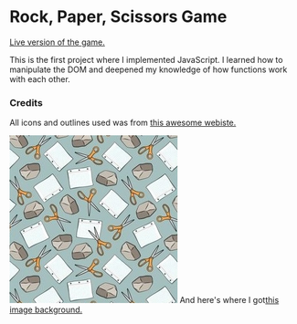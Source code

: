 # Rock, Paper, Scissors Game

<a href="https://aaronsww.github.io/rpsGame/">Live version of the game.</a>

This is the first project where I implemented JavaScript. I learned how to manipulate the DOM and deepened my knowledge of how functions work with each other.

### Credits

All icons and outlines used was from <a href="https://www.flaticon.com/">this awesome webiste.</a>

<img src="images/wally.jpg" alt="">
And here's where I got<a href="https://www.spoonflower.com/">this image background.</a>
